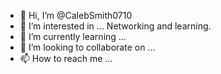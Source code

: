 - 👋 Hi, I’m @CalebSmith0710
- 👀 I’m interested in ... Networking and learning.
- 🌱 I’m currently learning ... 
- 💞️ I’m looking to collaborate on ...
- 📫 How to reach me ...

<!---
CalebSmith0710/CalebSmith0710 is a ✨ special ✨ repository because its `README.md` (this file) appears on your GitHub profile.
You can click the Preview link to take a look at your changes.
--->
